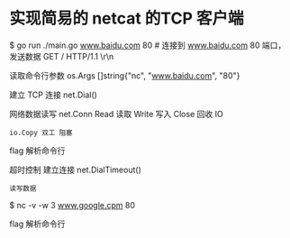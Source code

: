 
# 实现简易的 netcat 的TCP 客户端


$ go run ./main.go www.baidu.com 80  # 连接到 www.baidu.com 80 端口，发送数据
GET / HTTP/1.1
\r\n



读取命令行参数 
	os.Args
	[]string{"nc", "www.baidu.com", "80"}


建立 TCP 连接
	net.Dial()


网络数据读写
	net.Conn
		Read 读取
		Write 写入
		Close 回收 IO

	io.Copy 双工 阻塞
	


flag 解析命令行



超时控制
    建立连接
        net.DialTimeout()

    读写数据
    

$ nc -v -w 3 www.google.cpm 80



flag 解析命令行

